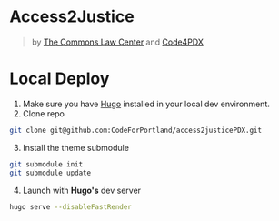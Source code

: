 # Access2Justice 
>by [The Commons Law Center](https://thecommonslawcenter.org) and [Code4PDX](https://codeforpdx.herokuapp.com)


# Local Deploy

1. Make sure you have [Hugo](https://gohugo.io) installed in your local dev environment. 
2. Clone repo
```bash
git clone git@github.com:CodeForPortland/access2justicePDX.git
```
3. Install the theme submodule
```bash
git submodule init
git submodule update
```
4. Launch with **Hugo's** dev server
```bash
hugo serve --disableFastRender
```
